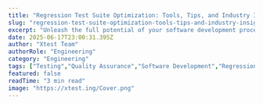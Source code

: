 ```yaml
---
title: "Regression Test Suite Optimization: Tools, Tips, and Industry Insights"
slug: "regression-test-suite-optimization-tools-tips-and-industry-insights"
excerpt: "Unleash the full potential of your software development process with regression test suite optimization. Discover how to boost efficiency, save time, and reduce costs in our comprehensive guide. Dont miss out on learning these vital strategies that could revolutionize your testing methodology and overall software quality!"
date: 2025-06-17T23:00:31.395Z
author: "Xtest Team"
authorRole: "Engineering"
category: "Engineering"
tags: ["Testing","Quality Assurance","Software Development","Regression","Test Suite"]
featured: false
readTime: "3 min read"
image: "https://xtest.ing/Cover.png"
---
```


